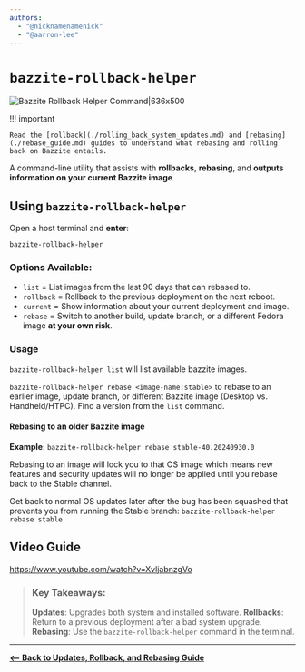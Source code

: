 ```yaml
---
authors:
  - "@nicknamenamenick"
  - "@aarron-lee"
---
```


<!-- ANCHOR: METADATA -->
<!--{"url_discourse": "https://universal-blue.discourse.group/docs?topic=2647", "fetched_at": "2024-09-03 16:43:17.164020+00:00"}-->
<!-- ANCHOR_END: METADATA -->

# `bazzite-rollback-helper`

![Bazzite Rollback Helper Command|636x500](../../img/Bazzite_Rollback_Helper_Command.png)

!!! important
    
    Read the [rollback](./rolling_back_system_updates.md) and [rebasing](./rebase_guide.md) guides to understand what rebasing and rolling back on Bazzite entails.

A command-line utility that assists with **rollbacks**, **rebasing**, and **outputs information on your current Bazzite image**.

## Using `bazzite-rollback-helper`
Open a host terminal and **enter**:

```command
bazzite-rollback-helper
```

### Options Available:

- `list` = List images from the last 90 days that can rebased to.
- `rollback` = Rollback to the previous deployment on the next reboot.
- `current` = Show information about your current deployment and image.
- `rebase` = Switch to another build, update branch, or a different Fedora image **at your own risk**.

### Usage

`bazzite-rollback-helper list` will list available bazzite images.

`bazzite-rollback-helper rebase <image-name:stable>` to rebase to an earlier image, update branch, or different Bazzite image (Desktop vs. Handheld/HTPC).  Find a version from the `list` command.

#### Rebasing to an older Bazzite image

**Example**: `bazzite-rollback-helper rebase stable-40.20240930.0`

Rebasing to an image will lock you to that OS image which means new features and security updates will no longer be applied until you rebase back to the Stable channel.

Get back to normal OS updates later after the bug has been squashed that prevents you from running the Stable branch:
`bazzite-rollback-helper rebase stable`

## Video Guide

https://www.youtube.com/watch?v=XvljabnzgVo

> ### Key Takeaways:
>
> **Updates**: Upgrades both system and installed software.
> **Rollbacks**: Return to a previous deployment after a bad system upgrade.
> **Rebasing**: Use the `bazzite-rollback-helper` command in the terminal.

<hr>

[**<-- Back to Updates, Rollback, and Rebasing Guide**](./index.md)
